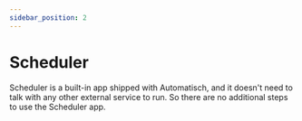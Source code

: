 ```yaml
---
sidebar_position: 2
---
```


# Scheduler

Scheduler is a built-in app shipped with Automatisch, and it doesn't need to talk with any other external service to run. So there are no additional steps to use the Scheduler app.
